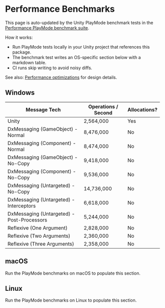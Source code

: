 # Performance Benchmarks

This page is auto-updated by the Unity PlayMode benchmark tests in the [Performance PlayMode benchmark suite](../Tests/Runtime/Benchmarks/PerformanceTests.cs).

How it works:

- Run PlayMode tests locally in your Unity project that references this package.
- The benchmark test writes an OS-specific section below with a markdown table.
- CI runs skip writing to avoid noisy diffs.

See also: [Performance optimizations](./DesignAndArchitecture.md#performance-optimizations) for design details.

## Windows

| Message Tech                               | Operations / Second | Allocations? |
| ------------------------------------------ | ------------------- | ------------ |
| Unity                                      | 2,564,000           | Yes          |
| DxMessaging (GameObject) - Normal          | 8,476,000           | No           |
| DxMessaging (Component) - Normal           | 8,474,000           | No           |
| DxMessaging (GameObject) - No-Copy         | 9,418,000           | No           |
| DxMessaging (Component) - No-Copy          | 9,536,000           | No           |
| DxMessaging (Untargeted) - No-Copy         | 14,736,000          | No           |
| DxMessaging (Untargeted) - Interceptors    | 6,618,000           | No           |
| DxMessaging (Untargeted) - Post-Processors | 5,244,000           | No           |
| Reflexive (One Argument)                   | 2,828,000           | No           |
| Reflexive (Two Arguments)                  | 2,360,000           | No           |
| Reflexive (Three Arguments)                | 2,358,000           | No           |

## macOS

Run the PlayMode benchmarks on macOS to populate this section.

## Linux

Run the PlayMode benchmarks on Linux to populate this section.
